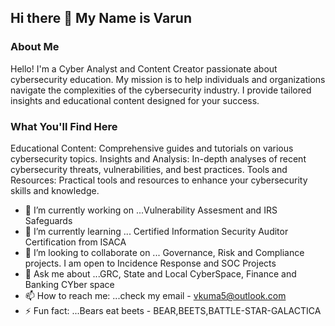 ## Hi there 👋 My Name is Varun 

### About Me 

Hello! I'm a Cyber Analyst and Content Creator passionate about cybersecurity education. My mission is to help individuals and organizations navigate the complexities of the cybersecurity industry. I provide tailored insights and educational content designed for your success.


### What You'll Find Here 

Educational Content: Comprehensive guides and tutorials on various cybersecurity topics. Insights and Analysis: In-depth analyses of recent cybersecurity threats, vulnerabilities, and best practices. Tools and Resources: Practical tools and resources to enhance your cybersecurity skills and knowledge.


- 🔭 I’m currently working on ...Vulnerability Assesment and IRS Safeguards 
- 🌱 I’m currently learning ... Certified Information Security Auditor Certification from ISACA  
- 👯 I’m looking to collaborate on ... Governance, Risk and Compliance projects. I am open to Incidence Response and SOC Projects  
- 💬 Ask me about ...GRC, State and Local CyberSpace, Finance and Banking CYber space  
- 📫 How to reach me: ...check my email - vkuma5@outlook.com  
- ⚡ Fun fact: ...Bears eat beets - BEAR,BEETS,BATTLE-STAR-GALACTICA
